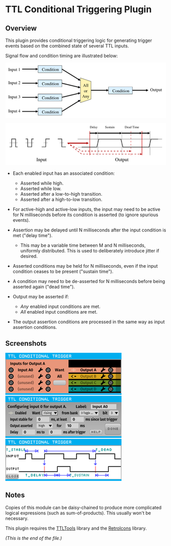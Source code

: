 # TTL Conditional Triggering Plugin

## Overview

This plugin provides conditional triggering logic for generating trigger
events based on the combined state of several TTL inputs.

Signal flow and condition timing are illustrated below:

![Signal Flow](./Auxiliary/signal-flow.png)

![Condition Timing](./Auxiliary/signal-timing.png)

* Each enabled input has an associated condition:

  * Asserted while high.
  * Asserted while low.
  * Asserted after a low-to-high transition.
  * Asserted after a high-to-low transition.

* For active-high and active-low inputs, the input may need to be active for
N milliseconds before its condition is asserted (to ignore spurious events).

* Assertion may be delayed until N milliseconds after the input condition is
met ("delay time").

  * This may be a variable time between M and N milliseconds, uniformly
distributed. This is used to deliberately introduce jitter if desired.

* Asserted conditions may be held for N milliseconds, even if the input
condition ceases to be present ("sustain time").

* A condition may need to be de-asserted for N milliseconds before being
asserted again ("dead time").

* Output may be asserted if:

  * _Any_ enabled input conditions are met.
  * _All_ enabled input conditions are met.

* The output assertion conditions are processed in the same way as input
assertion conditions.

## Screenshots

![Main Dialog](./Screenshots/20221109-condtrig-main.png)
![Condition Configuration](./Screenshots/20221109-condtrig-config.png)
![Config Help Screen](./Screenshots/20221109-condtrig-helpscreen.png)

## Notes

Copies of this module can be daisy-chained to produce more complicated
logical expressions (such as sum-of-products). This usually won't be
necessary.

This plugin requires the
[TTLTools](https://github.com/att-circ-contrl/PluginLibTTLTools) library
and the [RetroIcons](https://github.com/att-circ-contrl/PluginLibRetroIcons)
library.

_(This is the end of the file.)_
